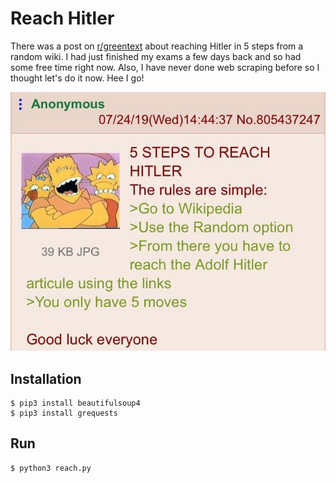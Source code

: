 # Reach Hitler

There was a post on [r/greentext](https://www.reddit.com/r/greentext/comments/cop674/anon_plays_a_game/) about reaching Hitler in 5 steps from a random wiki. 
I had just finished my exams a few days back and so had some free time right now.
Also, I have never done web scraping before so I thought let's do it now. Hee I go!

![greentext](greentext.jpg)

## Installation
```shell
$ pip3 install beautifulsoup4
$ pip3 install grequests
```

## Run
```shell
$ python3 reach.py
```
